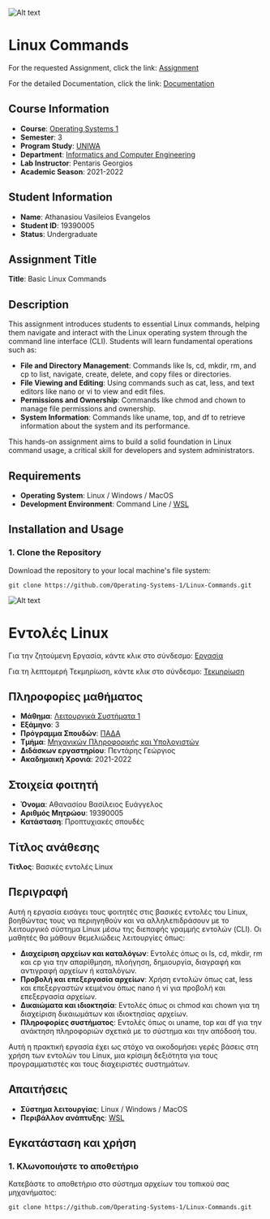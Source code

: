 ![Alt text](https://upload.wikimedia.org/wikipedia/commons/thumb/a/a5/Flag_of_the_United_Kingdom_%281-2%29.svg/255px-Flag_of_the_United_Kingdom_%281-2%29.svg.png)

# Linux Commands

For the requested Assignment, click the link:
[Assignment](Assignment/#EN_OS1_Lab_Ask-1-2021-22.pdf)

For the detailed Documentation, click the link:
[Documentation](Documentation/#EN_19390005.G9.EX1.txt)

## Course Information
- **Course**: [Operating Systems 1](https://ice.uniwa.gr/education/undergraduate/courses/operating-systems-i/)
- **Semester**: 3
- **Program Study**: [UNIWA](https://www.uniwa.gr/)
- **Department**: [Informatics and Computer Engineering](https://ice.uniwa.gr/)
- **Lab Instructor**: Pentaris Georgios
- **Academic Season**: 2021-2022

## Student Information
- **Name**: Athanasiou Vasileios Evangelos
- **Student ID**: 19390005
- **Status**: Undergraduate

## Assignment Title
**Title**: Basic Linux Commands

## Description
This assignment introduces students to essential Linux commands, helping them navigate and interact with the Linux operating system through the command line interface (CLI). Students will learn fundamental operations such as:

- **File and Directory Management**: Commands like ls, cd, mkdir, rm, and cp to list, navigate, create, delete, and copy files or directories.
- **File Viewing and Editing**: Using commands such as cat, less, and text editors like nano or vi to view and edit files.
- **Permissions and Ownership**: Commands like chmod and chown to manage file permissions and ownership.
- **System Information**: Commands like uname, top, and df to retrieve information about the system and its performance.

This hands-on assignment aims to build a solid foundation in Linux command usage, a critical skill for developers and system administrators.

## Requirements
- **Operating System**: Linux / Windows / MacOS
- **Development Environment**: Command Line / [WSL](https://learn.microsoft.com/en-us/windows/wsl/install)

## Installation and Usage


### 1. Clone the Repository
Download the repository to your local machine's file system:
```
git clone https://github.com/Operating-Systems-1/Linux-Commands.git
```

![Alt text](https://upload.wikimedia.org/wikipedia/commons/thumb/5/5c/Flag_of_Greece.svg/255px-Flag_of_Greece.svg.png)

# Εντολές Linux

Για την ζητούμενη Εργασία, κάντε κλικ στο σύνδεσμο:
[Εργασία](Assignment/#GR_OS1_Lab_Ask-1-2021-22.pdf)

Για τη λεπτομερή Τεκμηρίωση, κάντε κλικ στο σύνδεσμο:
[Τεκμηρίωση](Documentation/#GR_19390005.G9.EX1.txt)

## Πληροφορίες μαθήματος
- **Μάθημα**: [Λειτουργικά Συστήματα 1](https://ice.uniwa.gr/education/undergraduate/courses/operating-systems-i/)
- **Εξάμηνο**: 3
- **Πρόγραμμα Σπουδών**: [ΠΑΔΑ](https://www.uniwa.gr/)
- **Τμήμα**: [Μηχανικών Πληροφορικής και Υπολογιστών](https://ice.uniwa.gr/)
- **Διδάσκων εργαστηρίου**: Πεντάρης Γεώργιος
- **Ακαδημαική Χρονιά**: 2021-2022

## Στοιχεία φοιτητή
- **Όνομα**: Αθανασίου Βασίλειος Ευάγγελος
- **Αριθμός Μητρώου**: 19390005
- **Κατάσταση**: Προπτυχιακές σπουδές

## Τίτλος ανάθεσης
**Τίτλος**: Βασικές εντολές Linux

## Περιγραφή
Αυτή η εργασία εισάγει τους φοιτητές στις βασικές εντολές του Linux, βοηθώντας τους να περιηγηθούν και να αλληλεπιδράσουν με το λειτουργικό σύστημα Linux μέσω της διεπαφής γραμμής εντολών (CLI). Οι μαθητές θα μάθουν θεμελιώδεις λειτουργίες όπως:

- **Διαχείριση αρχείων και καταλόγων**: Εντολές όπως οι ls, cd, mkdir, rm και cp για την απαρίθμηση, πλοήγηση, δημιουργία, διαγραφή και αντιγραφή αρχείων ή καταλόγων.
- **Προβολή και επεξεργασία αρχείων**: Χρήση εντολών όπως cat, less και επεξεργαστών κειμένου όπως nano ή vi για προβολή και επεξεργασία αρχείων.
- **Δικαιώματα και ιδιοκτησία**: Εντολές όπως οι chmod και chown για τη διαχείριση δικαιωμάτων και ιδιοκτησίας αρχείων.
- **Πληροφορίες συστήματος**: Εντολές όπως οι uname, top και df για την ανάκτηση πληροφοριών σχετικά με το σύστημα και την απόδοσή του.

Αυτή η πρακτική εργασία έχει ως στόχο να οικοδομήσει γερές βάσεις στη χρήση των εντολών του Linux, μια κρίσιμη δεξιότητα για τους προγραμματιστές και τους διαχειριστές συστημάτων.

## Απαιτήσεις
- **Σύστημα λειτουργίας**: Linux / Windows / MacOS
- **Περιβάλλον ανάπτυξης**: [WSL](https://learn.microsoft.com/en-us/windows/wsl/install)

## Εγκατάσταση και χρήση


### 1. Κλωνοποιήστε το αποθετήριο
Κατεβάστε το αποθετήριο στο σύστημα αρχείων του τοπικού σας μηχανήματος:
```
git clone https://github.com/Operating-Systems-1/Linux-Commands.git
```
